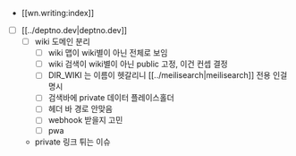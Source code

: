 - [[wn.writing:index]]
- [ ] [[../deptno.dev|deptno.dev]]
  - [ ] wiki 도메인 분리
    - [ ] wiki 맵이 wiki별이 아닌 전체로 보임
    - [ ] wiki 검색이 wiki별이 아닌 public 고정, 이건 컨셉 결정
    - [ ] DIR_WIKI 는 이름이 헷갈리니 [[../meilisearch|meilisearch]] 전용 인걸 명시
    - [ ] 검색바에 private 데이터 플레이스홀더
    - [ ] 헤더 바 경로 안맞음
    - [ ] webhook 받을지 고민
    - [ ] pwa
  - private 링크 튀는 이슈

